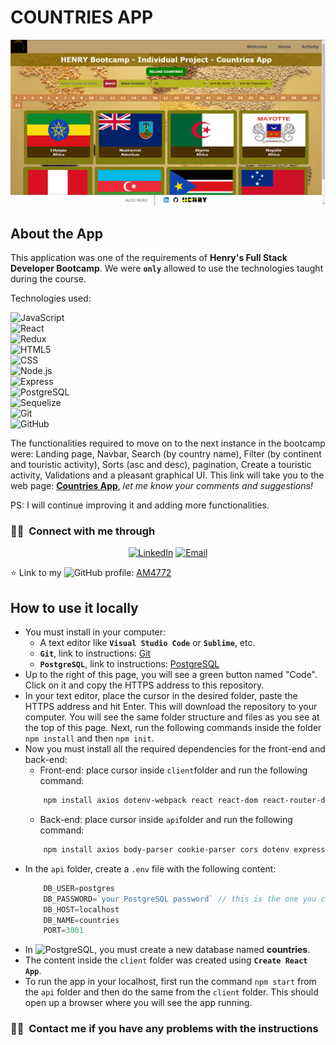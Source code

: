 # COUNTRIES APP

![countries-home](/Countries.PNG)


## About the App

This application was one of the requirements of **Henry's Full Stack Developer Bootcamp**. We were **`only`** allowed to use the technologies taught during the course.

Technologies used:

![JavaScript](https://img.shields.io/badge/-JavaScript-696969?style=flat&logo=javascript)   
![React](https://img.shields.io/badge/-React-696969?style=flat&logo=react)  
![Redux](https://img.shields.io/badge/-Redux-696969?style=flat&logo=redux)  
![HTML5](https://img.shields.io/badge/-HTML5-696969?style=flat&logo=HTML5)  
![CSS](https://img.shields.io/badge/-CSS-696969?style=flat&logo=CSS3&logoColor=1572B6)  
![Node.js](https://img.shields.io/badge/-Node.js-696969?style=flat&logo=node.js)  
![Express](https://img.shields.io/badge/-Express-696969?style=flat&logo=express)  
![PostgreSQL](https://img.shields.io/badge/-PostgreSQL-696969?style=flat&logo=postgreSQL)   
![Sequelize](https://img.shields.io/badge/-Sequelize-696969?style=flat&logo=Sequelize)  
  ![Git](https://img.shields.io/badge/-Git-696969?style=flat&logo=git)  
  ![GitHub](https://img.shields.io/badge/-GitHub-696969?style=flat&logo=github)

The functionalities required to move on to the next instance in the bootcamp were: Landing page, Navbar, Search (by country name), Filter (by continent and touristic activity), Sorts (asc and desc), pagination, Create a touristic activity, Validations and a pleasant graphical UI. This link will take you to the web page: **[Countries App](https://pi-countries-app.vercel.app/  "Countries App")**, *let me know your comments and suggestions!*

PS: I will continue improving it and adding more functionalities.

<h3> 🤝🏻 &nbsp;Connect with me through </h3>

<p align="center">
<a href="https://www.linkedin.com/in/aldo-moro/"><img alt="LinkedIn" src="https://img.shields.io/badge/LinkedIn-Aldo%20Moro-blue?style=flat-square&logo=linkedin"></a>
<a href="mailto:moro_bramanti@hotmail.com"><img alt="Email" src="https://img.shields.io/badge/Email-moro_bramanti@hotmail.com-blue?style=flat-square&logo=outlook"></a>
</p>

⭐️ Link to my ![GitHub](https://img.shields.io/badge/-GitHub-696969?style=flat&logo=github) profile: [AM4772](https://github.com/AM4772)

## How to use it locally

- You must install in your computer:
    - A text editor like **`Visual Studio Code`** or **`Sublime`**, etc.
    - **`Git`**, link to instructions: [Git](https://git-scm.com/book/en/v2/Getting-Started-Installing-Git "Instructions Git")
    - **`PostgreSQL`**, link to instructions: [PostgreSQL](https://www.postgresql.org/download/ "Instructions PostgreSQL")
- Up to the right of this page, you will see a green button named "Code". Click on it and copy the HTTPS address to this repository.
- In your text editor, place the cursor in the desired folder, paste the HTTPS address and hit Enter. This will download the repository to your computer. You will see the same folder structure and files as you see at the top of this page. Next, run the following commands inside the folder `npm install` and then `npm init`.
- Now you must install all the required dependencies for the front-end and back-end:
    - Front-end: place cursor inside `client`folder and run the following command:
    ```bash
        npm install axios dotenv-webpack react react-dom react-router-dom react-scripts react-select redux redux-thunk web-vitals 
    ```
    - Back-end: place cursor inside `api`folder and run the following command:
    ```bash
        npm install axios body-parser cookie-parser cors dotenv express morgan index.js nodemon pg pg-hstore sequelize chai mocha supertest supertest-session node
    ```
- In the `api` folder, create a `.env` file with the following content:
    ```javascript
        DB_USER=postgres
        DB_PASSWORD=`your PostgreSQL password` // this is the one you created when downloading the software
        DB_HOST=localhost
        DB_NAME=countries
        PORT=3001
    ```
- In ![PostgreSQL](https://img.shields.io/badge/-PostgreSQL-696969?style=flat&logo=postgreSQL), you must create a new database named **countries**.
- The content inside the `client` folder was created using **`Create React App`**.
- To run the app in your localhost, first run the command `npm start` from the `api` folder and then do the same from the `client` folder. This should open up a browser where you will see the app running.

### 🤝🏻 &nbsp;Contact me if you have any problems with the instructions
